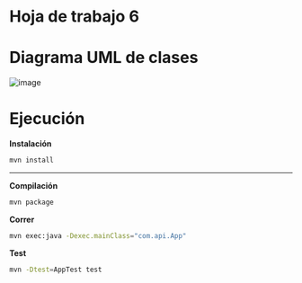 # Hoja de trabajo 6

# Diagrama UML de clases

![image](https://github.com/user-attachments/assets/4bfc8a6a-ed88-41f3-853a-ab9eaa5bf9a4)


# Ejecución

**Instalación**

```bash
mvn install
```

---

**Compilación**

```bash
mvn package
```

**Correr**

```bash
mvn exec:java -Dexec.mainClass="com.api.App"
```

**Test**

```bash
mvn -Dtest=AppTest test
```
